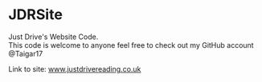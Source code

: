 # JDRSite
Just Drive's Website Code.<br>
This code is welcome to anyone feel free to check out my GitHub account<br>
@Taigar17


Link to site: www.justdrivereading.co.uk
